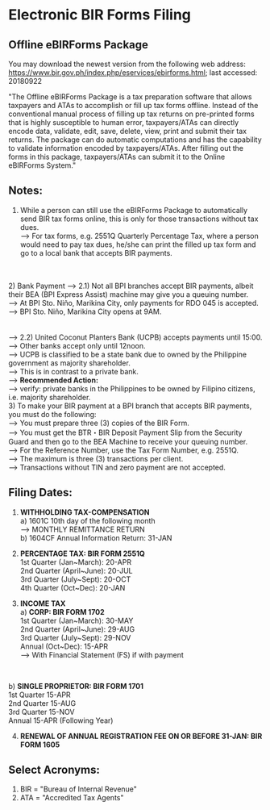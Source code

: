 # Electronic BIR Forms Filing

## Offline eBIRForms Package
You may download the newest version from the following web address:
https://www.bir.gov.ph/index.php/eservices/ebirforms.html; last accessed: 20180922

"The Offline eBIRForms Package is a tax preparation software that allows taxpayers and ATAs to accomplish or fill up tax forms offline. Instead of the conventional manual process of filling up tax returns on pre-printed forms that is highly susceptible to human error, taxpayers/ATAs can directly encode data, validate, edit, save, delete, view, print and submit their tax returns. The package can do automatic computations and has the capability to validate information encoded by taxpayers/ATAs. After filling out the forms in this package, taxpayers/ATAs can submit it to the Online eBIRForms System."

## Notes:
1) While a person can still use the eBIRForms Package to automatically send BIR tax forms online, this is only for those transactions without tax dues.</br>
--> For tax forms, e.g. 2551Q Quarterly Percentage Tax, where a person would need to pay tax dues, he/she can print the filled up tax form and go to a local bank that accepts BIR payments.</br></br>
<br/>
2) Bank Payment
--> 2.1) Not all BPI branches accept BIR payments, albeit their BEA (BPI Express Assist) machine may give you a queuing number.</br>
--> At BPI Sto. Niño, Marikina City, only payments for RDO 045 is accepted.</br>
--> BPI Sto. Niño, Marikina City opens at 9AM.</br></br>
<br/>
--> 2.2) United Coconut Planters Bank (UCPB) accepts payments until 15:00.<br/>
--> Other banks accept only until 12noon.<br/>
--> UCPB is classified to be a state bank due to owned by the Philippine government as majority shareholder.<br/>
--> This is in contrast to a private bank.<br/>
--> <b>Recommended Action:</b><br/> 
--> verify: private banks in the Philippines to be owned by Filipino citizens, i.e. majority shareholder.
<br/>
3) To make your BIR payment at a BPI branch that accepts BIR payments, you must do the following:</br>
--> You must prepare three (3) copies of the BIR Form.</br>
--> You must get the BTR・BIR Deposit Payment Slip from the Security Guard and then go to the BEA Machine to receive your queuing number.</br>
--> For the Reference Number, use the Tax Form Number, e.g. 2551Q.</br>
--> The maximum is three (3) transactions per client.</br>
--> Transactions without TIN and zero payment are not accepted.</br>

## Filing Dates:
1) <b>WITHHOLDING TAX-COMPENSATION</b></br>
a) 1601C 10th day of the following month</br>
--> MONTHLY REMITTANCE RETURN</br>
b) 1604CF Annual Information Return: 31-JAN</br>

2) <b>PERCENTAGE TAX: BIR FORM 2551Q</b></br>
1st Quarter (Jan\~March): 20-APR</br>
2nd Quarter (April\~June): 20-JUL</br>
3rd Quarter (July\~Sept): 20-OCT</br>
4th Quarter (Oct\~Dec): 20-JAN</br>

3) <b>INCOME TAX</b></br>
a) <b>CORP: BIR FORM 1702</b></br>
1st Quarter (Jan\~March): 30-MAY</br>
2nd Quarter (April\~June): 29-AUG</br>
3rd Quarter (July\~Sept): 29-NOV</br>
Annual (Oct\~Dec): 15-APR</br>
--> With Financial Statement (FS) if with payment</br>
</br>

b) <b>SINGLE PROPRIETOR: BIR FORM 1701</b></br>
1st Quarter 15-APR</br>
2nd Quarter 15-AUG</br>
3rd Quarter 15-NOV</br>
Annual 15-APR (Following Year)</br>

4) <b>RENEWAL OF ANNUAL REGISTRATION FEE ON OR BEFORE 31-JAN: BIR FORM 1605</b>

## Select Acronyms:
1) BIR = "Bureau of Internal Revenue"
2) ATA = "Accredited Tax Agents"
